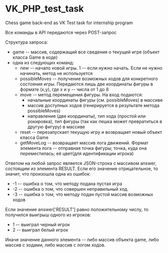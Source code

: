 # VK_PHP_test_task

Chess game back-end as VK Test task for internship program


Все команды в API передаются через POST-запрос

Структура запроса:

 - game -- массив, содержащий все сведения о текущей игре (объект класса Game в коде)
 - одна из следующих команд:
    - new -- начало новой игры. 1 -- если нужно начать. Если не нужно начинать, метод не используется
    - possibleMoves -- получение возможных ходов для конкретного состояния игры. Передаются лишь две координаты фигуры в формате (x,y), где x и y -- числа от 1 до 8
    - move -- метод перемещения фигуры. На вход подаются:
      - начальные координаты фигуры (см. possibleMoves) в массиве
      - массив доступных ходов (генерируется в результате метода possibleMoves)
      - направление (две координаты), тип хода (простой или рокировка), тип фигуры (так как пешка может превратиться в другую фигуру) в массиве
   - reset -- перезапускает текущую игру и возвращает новый объект класса Game
   - getMoveLog -- возвращает массив лога движений. Формат элемента лога -- отправная точка фигуры; точка, куда она переместилась; её цвет(для идентификации игрока)

Ответом на любой запрос является JSON-строка с массивом answer, состоящим из элемента RESULT. Если его значение отрицательное, то значит, что произошла одна из ошибок:

 - -1 -- ошибка о том, что методу подана пустая игра
 - -2 -- ошибка о том, что совершен неправильный ход.
 - -3 -- ошибка о том, что методу подан пустой массив возможных ходов

Если значение answer['RESULT'] равно положительному числу, то получился выигрыш одного из игроков:
-  1 -- выиграл черный игрок
 - 2 -- выиграл белый игрок
  
Иначе значение данного элемента -- либо массив объекта game, либо массив с ходами, либо массив с логом ходов.

